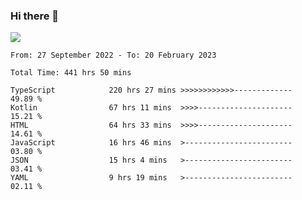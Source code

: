 ### Hi there 👋

<!--<a href="https://github.com/search?o=desc&q=author%3Abushiyi&s=committer-date&type=Commits">-->
<!--    <img align="center" height = "178" src="https://github-readme-stats.vercel.app/api?username=bushiyi&count_private=true&show_icons=true&theme=noctis_minimus&hide=contribs&include_all_commits=true" />-->
<!--</a>-->
<!--<a href="https://github.com/bushiyi?tab=repositories">-->
<!--    <img align="center" height = "178" src="https://github-readme-stats.vercel.app/api/top-langs/?username=bushiyi&count_private=true&theme=noctis_minimus" />-->
<!--</a>-->
 
<!-- [![Ashutosh's github activity graph](https://activity-graph.herokuapp.com/graph?username=bushiyi&theme=react&bg_color=1B2932&point=698B69&line=698B69)](https://github.com/ashutosh00710/github-readme-activity-graph)
 -->


![](https://raw.githubusercontent.com/bushiyi/bushiyi/master/assets/github-contribution-grid-snake.svg)

<!--START_SECTION:waka-->

```text
From: 27 September 2022 - To: 20 February 2023

Total Time: 441 hrs 50 mins

TypeScript            220 hrs 27 mins >>>>>>>>>>>>-------------   49.89 %
Kotlin                67 hrs 11 mins  >>>>---------------------   15.21 %
HTML                  64 hrs 33 mins  >>>>---------------------   14.61 %
JavaScript            16 hrs 46 mins  >------------------------   03.80 %
JSON                  15 hrs 4 mins   >------------------------   03.41 %
YAML                  9 hrs 19 mins   >------------------------   02.11 %
```

<!--END_SECTION:waka-->

